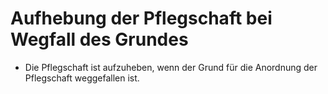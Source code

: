 # Aufhebung der Pflegschaft bei Wegfall des Grundes

- Die Pflegschaft ist aufzuheben, wenn der Grund für die Anordnung der Pflegschaft weggefallen ist.

